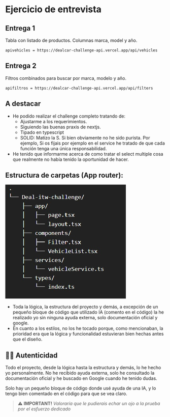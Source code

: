 # Ejercicio de entrevista

## Entrega 1
Tabla con listado de productos. Columnas marca, model y año.

```
apivehicles = https://dealcar-challenge-api.vercel.app/api/vehicles
```

## Entrega 2
Filtros combinados para buscar por marca, modelo y año.

```
apifiltros = https://dealcar-challenge-api.vercel.app/api/filters 
```

## A destacar
- He podido realizar el challenge completo tratando de: 
  - Ajustarme a los requerimientos.
  - Siguiendo las buenas praxis de nextjs. 
  - Tipado en typescript
  - SOLID: Matizo la S. Si bien obviamente no he sido purista. Por ejemplo, Si os fijais por ejemplo en el service he tratado de que cada función tenga una única responsabilidad.
- He tenido que informarme acerca de como tratar el select multiple cosa que realmente no había tenido la oportunidad de hacer.

## Estructura de carpetas (App router): 

![Estructura Carpetas](/public/dealcarChallenge.jpg)

- Toda la lógica, la estructura del proyecto y demás, a excepción de un pequeño bloque de código que utilizado IA (comento en el código) la he realizado yo sin ninguna ayuda externa, solo documentación oficial y google.
- En cuanto a los estilos, no los he tocado porque, como mencionaban, la prioridad era que la lógica y funcionalidad estuvieran bien hechas antes que el diseño.

## 🕵🏻 Autenticidad

Todo el proyecto, desde la lógica hasta la estructura y demás, lo he hecho yo personalmente. No he recibido ayuda externa, solo he consultado la documentación oficial y he buscado en Google cuando he tenido dudas.

Solo hay un pequeño bloque de código donde usé ayuda de una IA, y lo tengo bien comentado en el código para que se vea claro.


> ⚠️ **IMPORTANT!**
 _Valoraría que le pudierais echar un ojo a la prueba por el esfuerzo dedicado_
